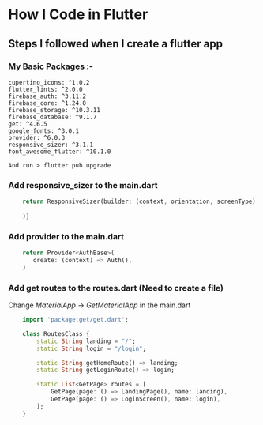 # How I Code in Flutter
## Steps I followed when I create a flutter app


### My Basic Packages :-
    cupertino_icons: ^1.0.2 
    flutter_lints: ^2.0.0 
    firebase_auth: ^3.11.2 
    firebase_core: ^1.24.0 
    firebase_storage: ^10.3.11 
    firebase_database: ^9.1.7 
    get: ^4.6.5 
    google_fonts: ^3.0.1
    provider: ^6.0.3 
    responsive_sizer: ^3.1.1  
    font_awesome_flutter: ^10.1.0  

    And run > flutter pub upgrade


### Add responsive_sizer to the main.dart
```dart
    return ResponsiveSizer(builder: (context, orientation, screenType) {
    
    )}
```

### Add provider to the main.dart
```dart
    return Provider<AuthBase>(
       create: (context) => Auth(),
    )
```



### Add get routes to the routes.dart (Need to create a file)
Change *MaterialApp* -> *GetMaterialApp* in the main.dart
```dart
    import 'package:get/get.dart';

    class RoutesClass {
        static String landing = "/";
        static String login = "/login";

        static String getHomeRoute() => landing;
        static String getLoginRoute() => login;

        static List<GetPage> routes = [
            GetPage(page: () => LandingPage(), name: landing),
            GetPage(page: () => LoginScreen(), name: login),
        ];
    }
```